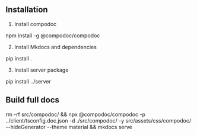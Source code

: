 
## Installation 

1. Install compodoc

npm install -g @compodoc/compodoc

2. Install Mkdocs and dependencies

pip install .

3. Install server package 

pip install ../server

## Build full docs 

rm -rf src/compodoc/ && npx @compodoc/compodoc -p ../client/tsconfig.doc.json -d ./src/compodoc/ -y src/assets/css/compodoc/ --hideGenerator --theme material && mkdocs serve